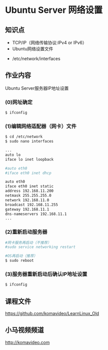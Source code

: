 Ubuntu Server 网络设置
=====================

## 知识点

* TCP/IP（网络传输协议:IPv4 or IPv6）
* Ubuntu网络设置文件
 + /etc/network/interfaces

## 作业内容

Ubuntu Server服务器IP地址设置

### (0)网址确定
~~~bash
$ ifconfig
~~~

### (1)编辑网络适配器（网卡）文件
~~~bash
$ cd /etc/network
$ sudo nano interfaces

...
auto lo
iface lo inet loopback

#auto eth0
#iface eth0 inet dhcp

auto eth0
iface eth0 inet static
address 192.168.11.200
netmask 255.255.255.0
network 192.168.11.0
broadcast 192.168.11.255
gateway 192.168.11.1
dns-nameservers 192.168.11.1
...
~~~

### (2)重新启动服务器
~~~bash
#网卡服务再启动（不推荐）
#sudo service networking restart

#OS再启动（推荐）
$ sudo reboot
~~~

### (3)服务器重新启动后确认IP地址设置
~~~bash
$ ifconfig
~~~

## 课程文件

https://github.com/komavideo/LearnLinux_Old

## 小马视频频道

http://komavideo.com

